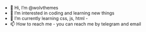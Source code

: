 - 👋 Hi, I’m @wolvthemes
- 👀 I’m interested in coding and learning new things
- 🌱 I’m currently learning css, js, html
-<!--- 💞️ I’m looking to collaborate on ... --->
- 📫 How to reach me - you can reach me by telegram and email

<!---
wolvthemes/wolvthemes is a ✨ special ✨ repository because its `README.md` (this file) appears on your GitHub profile.
You can click the Preview link to take a look at your changes.
--->

